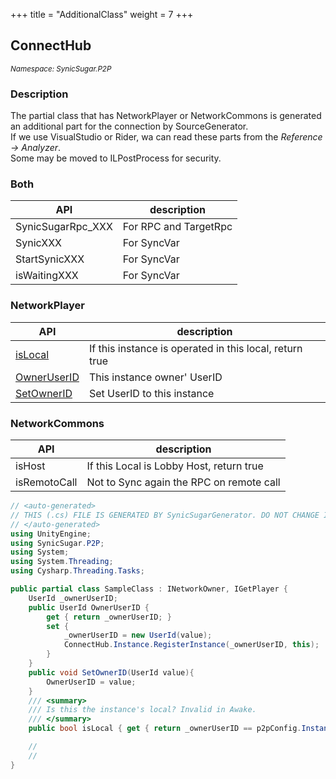 +++
title = "AdditionalClass"
weight = 7
+++

## ConnectHub
<small>*Namespace: SynicSugar.P2P*</small>


### Description
The partial class that has NetworkPlayer or NetworkCommons is generated an additional part for the connection by SourceGenerator.<br>
If we use VisualStudio or Rider, wa can read these parts from the *Reference -> Analyzer*.<br>
Some may be moved to ILPostProcess for security.


### Both
| API | description |
|---|---|
| SynicSugarRpc_XXX | For RPC and TargetRpc |
| SynicXXX | For SyncVar |
| StartSynicXXX | For SyncVar |
| isWaitingXXX | For SyncVar |


### NetworkPlayer
| API | description |
|---|---|
| [isLocal](../AdditionalClass/islocal) | If this instance is operated in this local, return true |
| [OwnerUserID](../AdditionalClass/owneruserid) | This instance owner' UserID |
| [SetOwnerID](../AdditionalClass/setownerid) | Set UserID to this instance |


### NetworkCommons
| API | description |
|---|---|
| isHost | If this Local is Lobby Host, return true |
| isRemotoCall | Not to Sync again the RPC on remote call |



```cs
// <auto-generated>
// THIS (.cs) FILE IS GENERATED BY SynicSugarGenerator. DO NOT CHANGE IT.
// </auto-generated>
using UnityEngine;
using SynicSugar.P2P;
using System;
using System.Threading;
using Cysharp.Threading.Tasks;

public partial class SampleClass : INetworkOwner, IGetPlayer {
    UserId _ownerUserID;
    public UserId OwnerUserID {
        get { return _ownerUserID; }
        set {
            _ownerUserID = new UserId(value);
            ConnectHub.Instance.RegisterInstance(_ownerUserID, this);
        }
    }
    public void SetOwnerID(UserId value){
        OwnerUserID = value;
    }
    /// <summary>
    /// Is this the instance's local? Invalid in Awake. 
    /// </summary>
    public bool isLocal { get { return _ownerUserID == p2pConfig.Instance.userIds.LocalUserId; } }

    //
    //
}
```